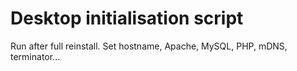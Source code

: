 # Desktop initialisation script
Run after full reinstall. Set hostname, Apache, MySQL, PHP, mDNS, terminator...
